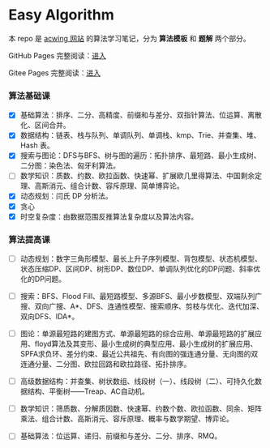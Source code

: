 # Easy Algorithm

本 repo 是 [acwing 网站](https://www.acwing.com/about/) 的算法学习笔记，分为 **算法模板** 和 **题解** 两个部分。

GitHub Pages 完整阅读：[进入](http://blog.huqihh.com/easyalgorithm)

Gitee Pages 完整阅读：[进入](https://qihanghu.gitee.io/easyalgorithm)

### 算法基础课

- [x] 基础算法：排序、二分、高精度、前缀和与差分、双指针算法、位运算、离散化、区间合并。
- [x] 数据结构：链表、栈与队列、单调队列、单调栈、kmp、Trie、并查集、堆、Hash 表。
- [x] 搜索与图论：DFS与BFS、树与图的遍历：拓扑排序、最短路、最小生成树、二分图：染色法、匈牙利算法。
- [ ] 数学知识：质数、约数、欧拉函数、快速幂、扩展欧几里得算法、中国剩余定理、高斯消元、组合计数、容斥原理、简单博弈论。
- [x] 动态规划：闫氏 DP 分析法。
- [x] 贪心
- [x] 时空复杂度：由数据范围反推算法复杂度以及算法内容。

### 算法提高课

- [ ] 动态规划：数字三角形模型、最长上升子序列模型、背包模型、状态机模型、状态压缩DP、区间DP、树形DP、数位DP、单调队列优化的DP问题、斜率优化的DP问题。

- [ ] 搜索：BFS、Flood Fill、最短路模型、多源BFS、最小步数模型、双端队列广搜、双向广搜、A*、DFS、连通性模型、搜索顺序、剪枝与优化、迭代加深、双向DFS、IDA*。

- [ ] 图论：单源最短路的建图方式、单源最短路的综合应用、单源最短路的扩展应用、floyd算法及其变形、最小生成树的典型应用、最小生成树的扩展应用、SPFA求负环、差分约束、最近公共祖先、有向图的强连通分量、无向图的双连通分量、二分图、欧拉回路和欧拉路径、拓扑排序。

- [ ] 高级数据结构：并查集、树状数组、线段树（一）、线段树（二）、可持久化数据结构、平衡树——Treap、AC自动机。

- [ ] 数学知识：筛质数、分解质因数、快速幂、约数个数、欧拉函数、同余、矩阵乘法、组合计数、高斯消元、容斥原理、概率与数学期望、博弈论。

- [ ] 基础算法：位运算、递归、前缀和与差分、二分、排序、RMQ。
